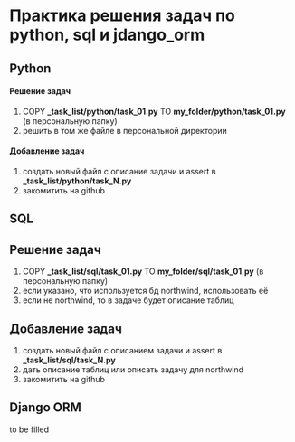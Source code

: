 # Практика решения задач по python, sql и jdango_orm

## Python
#### Решение задач
1. COPY **_task_list/python/task_01.py** TO **my_folder/python/task_01.py** (в персональную папку)
2. решить в том же файле в персональной директории

#### Добавление задач
1. создать новый файл с описание задачи и assert в **_task_list/python/task_N.py**
2. закомитить на github

## SQL
## Решение задач
1. COPY **_task_list/sql/task_01.py** TO **my_folder/sql/task_01.py** (в персональную папку)
2. если указано, что используется бд northwind, использовать её
3. если не northwind, то в задаче будет описание таблиц

## Добавление задач
1. создать новый файл с описанием задачи и assert в **_task_list/sql/task_N.py**
2. дать описание таблиц или описать задачу для northwind
2. закомитить на github

## Django ORM
to be filled
